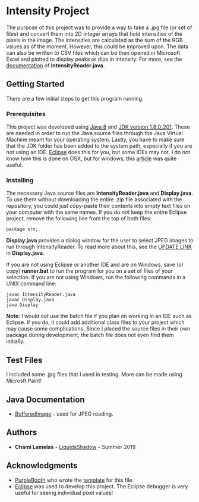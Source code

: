 # Intensity Project

The purpose of this project was to provide a way to take a .jpg file (or set of files) and convert them into 2D integer arrays that hold intensities of the pixels in the image. The intensities are calculated as the sum of the RGB values as of the moment. However, this could be improved upon. The data can also be written to CSV files which can be then opened in Microsoft Excel and plotted to display peaks or dips in intensity. For more, see the [documentation](https://github.com/LiquidsShadow/Intensity_Project/blob/master/src/src/IntensityReader.java) of **IntensityReader.java**.

## Getting Started

There are a few initial steps to get this program running.

### Prerequisites

This project was developed using [Java 8](https://www.java.com/en/download/) and [JDK version 1.8.0_201](https://www.oracle.com/technetwork/java/javase/downloads/jdk8-downloads-2133151.html). These are needed in order to run the Java source files through the Java Virtual Machine meant for your operating system. Lastly, you have to make sure that the JDK folder has been added to the system path, especially if you are not using an IDE. [Eclipse](https://www.eclipse.org/downloads/) does this for you, but some IDEs may not. I do not know how this is done on OSX, but for windows, this [article](https://stackoverflow.com/questions/1678520/javac-not-working-in-windows-command-prompt) was quite useful.

### Installing

The necessary Java source files are **IntensityReader.java** and **Display.java**. To use them without downloading the entire .zip file associated with the repository, you could just copy-paste their contents into empty text files on your computer with the same names. If you do *not* keep the entire Eclipse project, remove the following line from the top of both files:

```
package src;
```

**Display.java** provides a dialog window for the user to select JPEG images to run through IntensityReader. To read more about this, see the [UPDATE LINK](https://github.com/LiquidsShadow/Intensity_Project/blob/master/src/src/Main.java) in **Display.java**.

If you are not using Eclipse or another IDE and are on Windows, save (or copy) **runner.bat** to run the program for you on a set of files of your selection. If you are not using Windows, run the following commands in a UNIX command line:

```
javac IntensityReader.java
javac Display.java
java Display
```

**Note:** I would *not* use the batch file if you plan on working in an IDE such as Eclipse. If you do, it could add additional class files to your project which may cause some complications. Since I placed the source files in their own package during development, the batch file does not even find them initially.

## Test Files

I included some .jpg files that I used in testing. More can be made using Microsft Paint!

## Java Documentation

* [BufferedImage](https://docs.oracle.com/javase/7/docs/api/java/awt/image/BufferedImage.html) - used for JPEG reading.

## Authors

* **Chami Lamelas** - [LiquidsShadow](https://github.com/LiquidsShadow) - Summer 2019

## Acknowledgments

* [PurpleBooth](https://github.com/PurpleBooth) who wrote the [template](https://gist.github.com/PurpleBooth/109311bb0361f32d87a2) for this file.
* [Eclipse](https://www.eclipse.org/downloads/) was used to develop this project. The Eclipse debugger is very useful for seeing individual pixel values!
